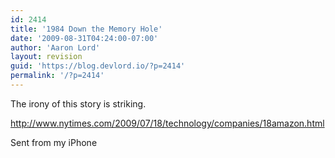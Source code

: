 ```yaml
---
id: 2414
title: '1984 Down the Memory Hole'
date: '2009-08-31T04:24:00-07:00'
author: 'Aaron Lord'
layout: revision
guid: 'https://blog.devlord.io/?p=2414'
permalink: '/?p=2414'
---
```


The irony of this story is striking.<p><a href="http://www.nytimes.com/2009/07/18/technology/companies/18amazon.html">http://www.nytimes.com/2009/07/18/technology/companies/18amazon.html</a><p>Sent from my iPhone<div class="blogger-post-footer"></div>